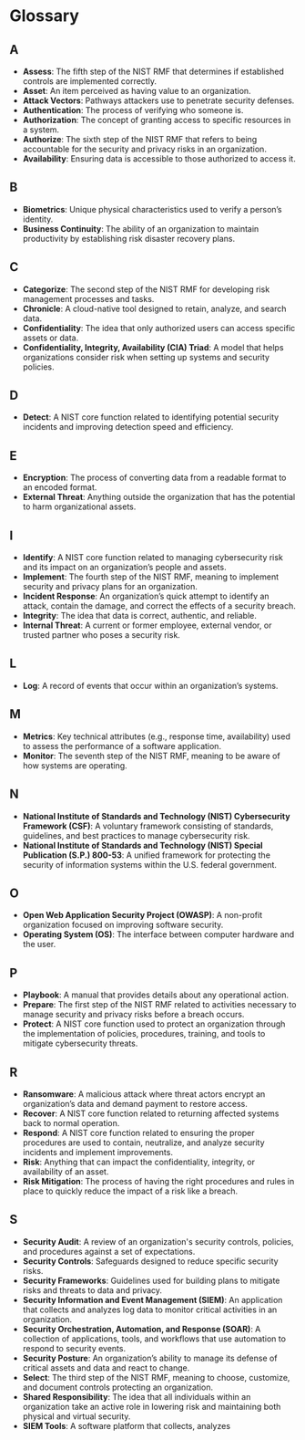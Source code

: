 # **Glossary**

## **A**

- **Assess**: The fifth step of the NIST RMF that determines if established controls are implemented correctly.
- **Asset**: An item perceived as having value to an organization.
- **Attack Vectors**: Pathways attackers use to penetrate security defenses.
- **Authentication**: The process of verifying who someone is.
- **Authorization**: The concept of granting access to specific resources in a system.
- **Authorize**: The sixth step of the NIST RMF that refers to being accountable for the security and privacy risks in an organization.
- **Availability**: Ensuring data is accessible to those authorized to access it.

## **B**

- **Biometrics**: Unique physical characteristics used to verify a person’s identity.
- **Business Continuity**: The ability of an organization to maintain productivity by establishing risk disaster recovery plans.

## **C**

- **Categorize**: The second step of the NIST RMF for developing risk management processes and tasks.
- **Chronicle**: A cloud-native tool designed to retain, analyze, and search data.
- **Confidentiality**: The idea that only authorized users can access specific assets or data.
- **Confidentiality, Integrity, Availability (CIA) Triad**: A model that helps organizations consider risk when setting up systems and security policies.

## **D**

- **Detect**: A NIST core function related to identifying potential security incidents and improving detection speed and efficiency.

## **E**

- **Encryption**: The process of converting data from a readable format to an encoded format.
- **External Threat**: Anything outside the organization that has the potential to harm organizational assets.

## **I**

- **Identify**: A NIST core function related to managing cybersecurity risk and its impact on an organization’s people and assets.
- **Implement**: The fourth step of the NIST RMF, meaning to implement security and privacy plans for an organization.
- **Incident Response**: An organization’s quick attempt to identify an attack, contain the damage, and correct the effects of a security breach.
- **Integrity**: The idea that data is correct, authentic, and reliable.
- **Internal Threat**: A current or former employee, external vendor, or trusted partner who poses a security risk.

## **L**

- **Log**: A record of events that occur within an organization’s systems.

## **M**

- **Metrics**: Key technical attributes (e.g., response time, availability) used to assess the performance of a software application.
- **Monitor**: The seventh step of the NIST RMF, meaning to be aware of how systems are operating.

## **N**

- **National Institute of Standards and Technology (NIST) Cybersecurity Framework (CSF)**: A voluntary framework consisting of standards, guidelines, and best practices to manage cybersecurity risk.
- **National Institute of Standards and Technology (NIST) Special Publication (S.P.) 800-53**: A unified framework for protecting the security of information systems within the U.S. federal government.

## **O**

- **Open Web Application Security Project (OWASP)**: A non-profit organization focused on improving software security.
- **Operating System (OS)**: The interface between computer hardware and the user.

## **P**

- **Playbook**: A manual that provides details about any operational action.
- **Prepare**: The first step of the NIST RMF related to activities necessary to manage security and privacy risks before a breach occurs.
- **Protect**: A NIST core function used to protect an organization through the implementation of policies, procedures, training, and tools to mitigate cybersecurity threats.

## **R**

- **Ransomware**: A malicious attack where threat actors encrypt an organization’s data and demand payment to restore access.
- **Recover**: A NIST core function related to returning affected systems back to normal operation.
- **Respond**: A NIST core function related to ensuring the proper procedures are used to contain, neutralize, and analyze security incidents and implement improvements.
- **Risk**: Anything that can impact the confidentiality, integrity, or availability of an asset.
- **Risk Mitigation**: The process of having the right procedures and rules in place to quickly reduce the impact of a risk like a breach.

## **S**

- **Security Audit**: A review of an organization's security controls, policies, and procedures against a set of expectations.
- **Security Controls**: Safeguards designed to reduce specific security risks.
- **Security Frameworks**: Guidelines used for building plans to mitigate risks and threats to data and privacy.
- **Security Information and Event Management (SIEM)**: An application that collects and analyzes log data to monitor critical activities in an organization.
- **Security Orchestration, Automation, and Response (SOAR)**: A collection of applications, tools, and workflows that use automation to respond to security events.
- **Security Posture**: An organization’s ability to manage its defense of critical assets and data and react to change.
- **Select**: The third step of the NIST RMF, meaning to choose, customize, and document controls protecting an organization.
- **Shared Responsibility**: The idea that all individuals within an organization take an active role in lowering risk and maintaining both physical and virtual security.
- **SIEM Tools**: A software platform that collects, analyzes
